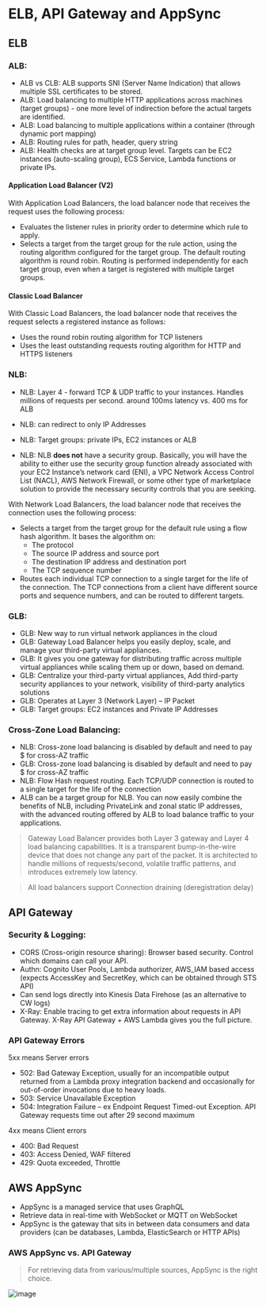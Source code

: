 # ELB, API Gateway and AppSync

## ELB

### ALB:
- ALB vs CLB: ALB supports SNI (Server Name Indication) that allows multiple SSL certificates to be stored.
- ALB: Load balancing to multiple HTTP applications across machines (target groups) - one more level of indirection before the actual targets are identified.
- ALB: Load balancing to multiple applications within a container (through dynamic port mapping)
- ALB: Routing rules for path, header, query string
- ALB: Health checks are at target group level. Targets can be EC2 instances (auto-scaling group), ECS Service, Lambda functions or private IPs.

#### Application Load Balancer (V2)
With Application Load Balancers, the load balancer node that receives the request uses the following process:
- Evaluates the listener rules in priority order to determine which rule to apply.
- Selects a target from the target group for the rule action, using the routing algorithm configured for the target group. The default routing algorithm is round robin. Routing is performed independently for each target group, even when a target is registered with multiple target groups.


#### Classic Load Balancer
With Classic Load Balancers, the load balancer node that receives the request selects a registered instance as follows:
- Uses the round robin routing algorithm for TCP listeners
- Uses the least outstanding requests routing algorithm for HTTP and HTTPS listeners


### NLB:

- NLB: Layer 4 - forward TCP & UDP traffic to your instances. Handles millions of requests per second. around 100ms latency vs. 400 ms for ALB
- NLB: can redirect to only IP Addresses
- NLB: Target groups: private IPs, EC2 instances or ALB

- NLB: NLB **does not** have a security group. Basically, you will have the ability to either use the security group function already associated with your EC2 Instance’s network card (ENI), a VPC Network Access Control List (NACL), AWS Network Firewall, or some other type of marketplace solution to provide the necessary security controls that you are seeking. 

With Network Load Balancers, the load balancer node that receives the connection uses the following process:
- Selects a target from the target group for the default rule using a flow hash algorithm. It bases the algorithm on:
  - The protocol
  - The source IP address and source port
  - The destination IP address and destination port
  - The TCP sequence number
- Routes each individual TCP connection to a single target for the life of the connection. The TCP connections from a client have different source ports and sequence numbers, and can be routed to different targets.

### GLB:

- GLB: New way to run virtual network appliances in the cloud
- GLB: Gateway Load Balancer helps you easily deploy, scale, and manage your third-party virtual appliances. 
- GLB: It gives you one gateway for distributing traffic across multiple virtual appliances while scaling them up or down, based on demand. 
- GLB: Centralize your third-party virtual appliances, Add third-party security appliances to your network, visibility of third-party analytics solutions
- GLB: Operates at Layer 3 (Network Layer) – IP Packet
- GLB: Target groups: EC2 instances and Private IP Addresses

### Cross-Zone Load Balancing:

- NLB: Cross-zone load balancing is disabled by default and need to pay $ for cross-AZ traffic
- GLB: Cross-zone load balancing is disabled by default and need to pay $ for cross-AZ traffic
- NLB: Flow Hash request routing. Each TCP/UDP connection is routed to a single target for the life of the connection
- ALB can be a target group for NLB. You can now easily combine the benefits of NLB, including PrivateLink and zonal static IP addresses, with the advanced routing offered by ALB to load balance traffic to your applications.

> Gateway Load Balancer provides both Layer 3 gateway and Layer 4 load balancing capabilities. 
It is a transparent bump-in-the-wire device that does not change any part of the packet. 
It is architected to handle millions of requests/second, volatile traffic patterns, and introduces extremely low latency.

> All load balancers support Connection draining (deregistration delay)



## API Gateway

### Security & Logging:

- CORS (Cross-origin resource sharing): Browser based security. Control which domains can call your API.
- Authn: Cognito User Pools, Lambda authorizer, AWS_IAM based access (expects AccessKey and SecretKey, which can be obtained through STS API)
- Can send logs directly into Kinesis Data Firehose (as an alternative to CW logs)
- X-Ray: Enable tracing to get extra information about requests in API Gateway. X-Ray API Gateway + AWS Lambda gives you the full picture.

### API Gateway Errors

5xx means Server errors 
- 502: Bad Gateway Exception, usually for an incompatible output returned from a Lambda proxy integration backend and occasionally for out-of-order invocations due to heavy loads.
- 503: Service Unavailable Exception
- 504: Integration Failure – ex Endpoint Request Timed-out Exception. API Gateway requests time out after 29 second maximum

4xx means Client errors 
- 400: Bad Request
- 403: Access Denied, WAF filtered
- 429: Quota exceeded, Throttle

## AWS AppSync

- AppSync is a managed service that uses GraphQL
- Retrieve data in real-time with WebSocket or MQTT on WebSocket
- AppSync is the gateway that sits in between data consumers and data providers (can be databases, Lambda, ElasticSearch or HTTP APIs)

### AWS AppSync vs. API Gateway

> For retrieving data from various/multiple sources, AppSync is the right choice.

![image](https://user-images.githubusercontent.com/15995686/181864402-c1d5982f-1720-4601-a68b-30129adc9bf4.png)

